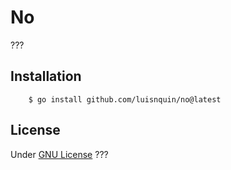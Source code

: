 # No

???

## Installation

```console
    $ go install github.com/luisnquin/no@latest
```

## License

Under [GNU License](http://www.gnu.org/licenses/LICENSE.html) ???
